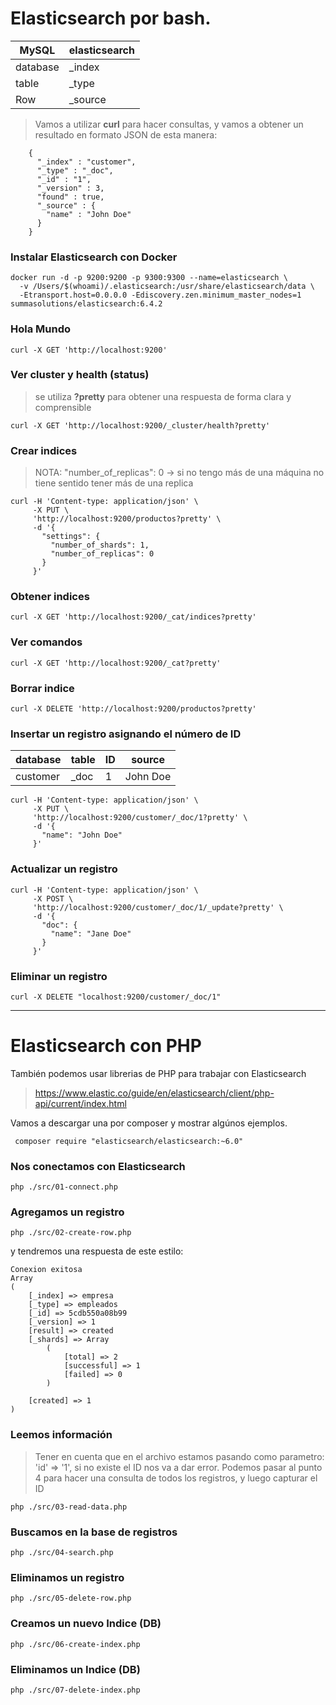 #   Elasticsearch por bash.

|   MySQL         |  elasticsearch   |
|   -----------   |  -------------   |
|   database      |  _index          |
|   table         |  _type           |
|   Row           |  _source         |

> Vamos a utilizar **curl** para hacer consultas, y vamos a obtener un resultado en formato JSON de esta manera:

```
    {
      "_index" : "customer",
      "_type" : "_doc",
      "_id" : "1",
      "_version" : 3,
      "found" : true,
      "_source" : {
        "name" : "John Doe"
      }
    }
```

### Instalar Elasticsearch con Docker

```
docker run -d -p 9200:9200 -p 9300:9300 --name=elasticsearch \
  -v /Users/$(whoami)/.elasticsearch:/usr/share/elasticsearch/data \
  -Etransport.host=0.0.0.0 -Ediscovery.zen.minimum_master_nodes=1 summasolutions/elasticsearch:6.4.2
```


### Hola Mundo

```
curl -X GET 'http://localhost:9200'
```

### Ver cluster y health (status)

> se utiliza **?pretty** para obtener una respuesta de forma clara y comprensible

```
curl -X GET 'http://localhost:9200/_cluster/health?pretty'
```

### Crear indices

> NOTA: "number_of_replicas": 0 -> si no tengo más de una máquina no tiene sentido tener más de una replica

```
curl -H 'Content-type: application/json' \
     -X PUT \
     'http://localhost:9200/productos?pretty' \
     -d '{
       "settings": {
         "number_of_shards": 1,
         "number_of_replicas": 0
       }
     }'
```

### Obtener indices
```
curl -X GET 'http://localhost:9200/_cat/indices?pretty'
```

### Ver comandos
```
curl -X GET 'http://localhost:9200/_cat?pretty'
```

### Borrar indice
```
curl -X DELETE 'http://localhost:9200/productos?pretty'
```

### Insertar un registro asignando el número de ID

|  database  |  table  |  ID  |  source   |
|  -------   |  ------ |  --- |  ------   |
|  customer  |   _doc  |   1  |  John Doe |

```
curl -H 'Content-type: application/json' \
     -X PUT \
     'http://localhost:9200/customer/_doc/1?pretty' \
     -d '{
       "name": "John Doe"
     }'
```

### Actualizar un registro

```
curl -H 'Content-type: application/json' \
     -X POST \
     'http://localhost:9200/customer/_doc/1/_update?pretty' \
     -d '{
       "doc": {
         "name": "Jane Doe"
       }
     }'
```

### Eliminar un registro

```
curl -X DELETE "localhost:9200/customer/_doc/1"
```

___

# Elasticsearch con PHP

También podemos usar librerias de PHP para trabajar con Elasticsearch

> https://www.elastic.co/guide/en/elasticsearch/client/php-api/current/index.html

Vamos a descargar una por composer y mostrar algúnos ejemplos. 

```
 composer require "elasticsearch/elasticsearch:~6.0"
``` 

### Nos conectamos con Elasticsearch

```
php ./src/01-connect.php
```

### Agregamos un registro

```
php ./src/02-create-row.php
```


y tendremos una respuesta de este estilo:

```
Conexion exitosa
Array
(
    [_index] => empresa
    [_type] => empleados
    [_id] => 5cdb550a08b99
    [_version] => 1
    [result] => created
    [_shards] => Array
        (
            [total] => 2
            [successful] => 1
            [failed] => 0
        )

    [created] => 1
)
```

### Leemos información

> Tener en cuenta que en el archivo estamos pasando como parametro: 'id' => '1', si no existe el ID nos va a dar error.
> Podemos pasar al punto 4 para hacer una consulta de todos los registros, y luego capturar el ID

```
php ./src/03-read-data.php
```

### Buscamos en la base de registros

```
php ./src/04-search.php
```

### Eliminamos un registro

```
php ./src/05-delete-row.php
```

### Creamos un nuevo Indice (DB)

```
php ./src/06-create-index.php
```

### Eliminamos un Indice (DB)

```
php ./src/07-delete-index.php
```





 






